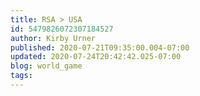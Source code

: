 ```yaml
---
title: RSA > USA
id: 5479826072307184527
author: Kirby Urner
published: 2020-07-21T09:35:00.004-07:00
updated: 2020-07-24T20:42:42.025-07:00
blog: world_game
tags: 
---
```


